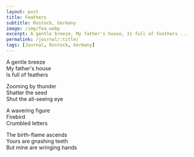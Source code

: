 ```yaml
---
layout: post
title: Feathers
subtitle: Rostock, Germany
image: /img/fea.webp
excerpt: A gentle breeze, My father's house, Is full of feathers ...
permalink: /journal/:title/
tags: [Journal, Rostock, Germany]
---
```


A gentle breeze  
My father's house  
Is full of feathers  

Zooming by thunder   
Shatter the seed  
Shut the all-seeing eye  

A wavering figure  
Firebird  
Crumbled letters  

The birth-flame ascends  
Yours are gnashing teeth  
But mine are wringing hands  
